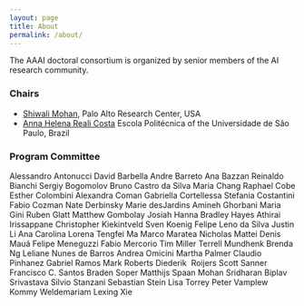 ```yaml
---
layout: page
title: About
permalink: /about/
---
```


The AAAI doctoral consortium is organized by senior members of the AI research community.

### Chairs
- [Shiwali Mohan](http://www.shiwali.me), Palo Alto Research Center, USA
- [Anna Helena Reali Costa](https://pcs.usp.br/anna/) Escola Politécnica of the Universidade de São Paulo, Brazil


### Program Committee
Alessandro Antonucci
David Barbella
Andre	Barreto
Ana	Bazzan
Reinaldo Bianchi
Sergiy Bogomolov
Bruno	Castro da Silva
Maria	Chang
Raphael	Cobe
Esther	Colombini
Alexandra	Coman
Gabriella	Cortellessa
Stefania	Costantini
Fabio	Cozman
Nate	Derbinsky
Marie	desJardins
Amineh	Ghorbani
Maria	Gini
Ruben	Glatt
Matthew	Gombolay
Josiah	Hanna
Bradley	Hayes
Athirai	Irissappane
Christopher	Kiekintveld
Sven Koenig
Felipe Leno da Silva
Justin	Li
Ana Carolina	Lorena
Tengfei	Ma
Marco	Maratea
Nicholas	Mattei
Denis	Mauá
Felipe	Meneguzzi
Fabio	Mercorio
Tim	Miller
Terrell	Mundhenk
Brenda 	Ng
Leliane	Nunes de Barros
Andrea	Omicini
Martha	Palmer
Claudio	Pinhanez
Gabriel	Ramos
Mark	Roberts
Diederik 	Roijers
Scott	Sanner
Francisco C.	Santos
Braden	Soper
Matthijs	Spaan
Mohan	Sridharan
Biplav	Srivastava
Silvio	Stanzani
Sebastian	Stein
Lisa	Torrey
Peter	Vamplew
Kommy	Weldemariam
Lexing	Xie
